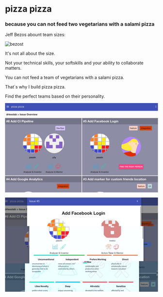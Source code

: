# pizza pizza
### because you can not feed two vegetarians with a salami pizza



Jeff Bezos abount team sizes:

![bezost](https://3eabc52ca2267bf02ee3-efb7b8a40ae984d5ce8cbafce656509e.ssl.cf2.rackcdn.com/W6PvsAsNuH_1404504387550.jpg "Bezos Quote")


It's not all about the size.

Not your technical skills, your softskills and your ability to collaborate matters.

You can not feed a team of vegetarians with a salami pizza.

That`s why I build pizza pizza.

Find the perfect teams based on their personality.

![screen1](https://github.com/paszin/twopizzateams/blob/master/screenshot1.jpeg?raw=true "screen1")


![screen2](https://github.com/paszin/twopizzateams/blob/master/screenshot2.jpeg?raw=true "screen2")
